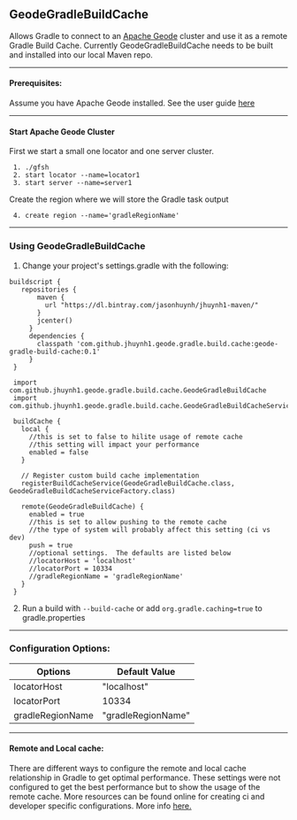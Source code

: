 ## GeodeGradleBuildCache

Allows Gradle to connect to an [Apache Geode](https://geode.apache.org/) cluster and use it as a remote Gradle Build Cache.
Currently GeodeGradleBuildCache needs to be built and installed into our local Maven repo.

***
#### Prerequisites: 
Assume you have Apache Geode installed.  See the user guide [here](https://geode.apache.org/docs/)
***
#### Start Apache Geode Cluster
First we start a small one locator and one server cluster.
```
 1. ./gfsh 
 2. start locator --name=locator1
 3. start server --name=server1 
```
Create the region where we will store the Gradle task output
```
 4. create region --name='gradleRegionName' 
```
***

### Using GeodeGradleBuildCache
 1. Change your project's settings.gradle with the following:
 
```
buildscript {
   repositories {
       maven {
         url "https://dl.bintray.com/jasonhuynh/jhuynh1-maven/"
       }
       jcenter()
     }
     dependencies {
       classpath 'com.github.jhuynh1.geode.gradle.build.cache:geode-gradle-build-cache:0.1'
     }
 }
 
 import com.github.jhuynh1.geode.gradle.build.cache.GeodeGradleBuildCache
 import com.github.jhuynh1.geode.gradle.build.cache.GeodeGradleBuildCacheServiceFactory
 
 buildCache {
   local {
     //this is set to false to hilite usage of remote cache
     //this setting will impact your performance
     enabled = false 
   }

   // Register custom build cache implementation
   registerBuildCacheService(GeodeGradleBuildCache.class, GeodeGradleBuildCacheServiceFactory.class)
 
   remote(GeodeGradleBuildCache) {
     enabled = true 
     //this is set to allow pushing to the remote cache
     //the type of system will probably affect this setting (ci vs dev)
     push = true
     //optional settings.  The defaults are listed below
     //locatorHost = 'localhost'
     //locatorPort = 10334
     //gradleRegionName = 'gradleRegionName'
   }
 }
```

 2. Run a build with ```--build-cache```
  or add ```org.gradle.caching=true``` to gradle.properties 
***
### Configuration Options:

 Options | Default Value
 ---       |---
 locatorHost| "localhost"
 locatorPort| 10334
 gradleRegionName| "gradleRegionName"
*** 

#### Remote and Local cache:
There are different ways to configure the remote and local cache relationship in Gradle to get optimal performance. These settings were not configured to get the best performance but to show the usage of the remote cache.  More resources can be found online for creating ci and developer specific configurations. More info [here.](https://docs.gradle.org/current/userguide/build_cache.html)
